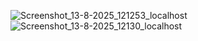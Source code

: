 ![Screenshot_13-8-2025_121253_localhost](https://github.com/user-attachments/assets/59ffe16d-5819-435e-acd6-931cec2ba282)
![Screenshot_13-8-2025_12130_localhost](https://github.com/user-attachments/assets/1ac47efb-0b46-457d-a184-08d479fe6113)
